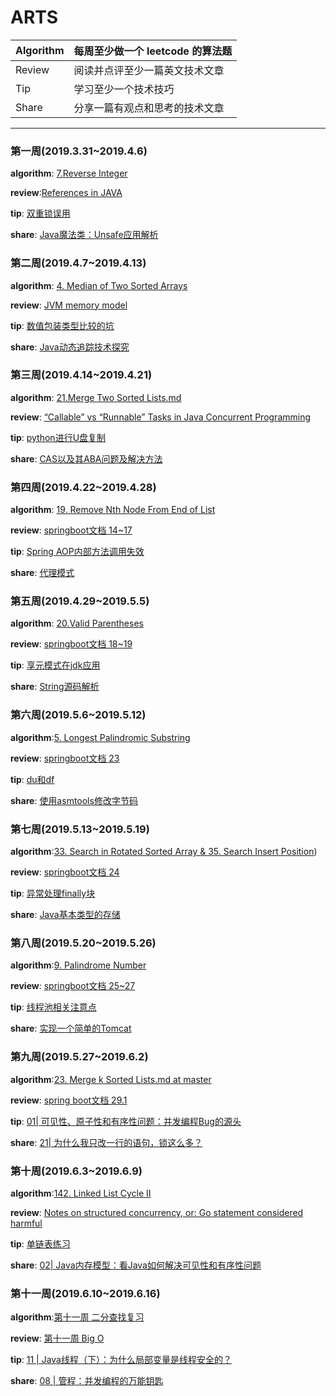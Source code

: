 # ARTS
| Algorithm | 每周至少做一个 leetcode 的算法题 |
| :------| :------ |
|Review|阅读并点评至少一篇英文技术文章|
|Tip|学习至少一个技术技巧|
|Share|分享一篇有观点和思考的技术文章|

****
### 第一周(2019.3.31~2019.4.6)
**algorithm**: <a  href ="https://github.com/ackFinding/ARTS/blob/master/algorithm/%E7%AC%AC%E4%B8%80%E5%91%A8%207.Reverse%20Integer.md">7.Reverse Integer</a>  

**review**:<a  href ="https://github.com/ackFinding/ARTS/blob/master/Review/%E7%AC%AC%E4%B8%80%E5%91%A8%20References%20in%20JAVA.md">References in JAVA</a>  

**tip**: <a  href ="https://github.com/ackFinding/ARTS/blob/master/Tip/%E7%AC%AC%E4%B8%80%E5%91%A8%20%E5%8F%8C%E9%87%8D%E9%94%81%E8%AF%AF%E7%94%A8.md">双重锁误用</a>  

**share**: <a  href ="https://github.com/ackFinding/ARTS/commit/df85da15a4095ed4882ffa026dd4265ad892ed69">Java魔法类：Unsafe应用解析</a>

### 第二周(2019.4.7~2019.4.13)
**algorithm**: [4. Median of Two Sorted Arrays](https://github.com/ackFinding/ARTS/blob/master/algorithm/%E7%AC%AC%E4%BA%8C%E5%91%A8%204.%20Median%20of%20Two%20Sorted%20Arrays.md)  

**review**: [JVM memory model](https://github.com/ackFinding/ARTS/blob/master/Review/%E7%AC%AC%E4%BA%8C%E5%91%A8%20JVM%20memory%20model.md)  

**tip**: [数值包装类型比较的坑](https://github.com/ackFinding/ARTS/blob/master/Tip/%E7%AC%AC%E4%BA%8C%E5%91%A8%20%20%E6%95%B0%E5%80%BC%E5%8C%85%E8%A3%85%E7%B1%BB%E5%9E%8B%E6%AF%94%E8%BE%83%E7%9A%84%E5%9D%91.md)  

**share**:
[Java动态追踪技术探究](https://github.com/ackFinding/ARTS/blob/master/Share/%E7%AC%AC%E4%BA%8C%E5%91%A8%20Java%E5%8A%A8%E6%80%81%E8%BF%BD%E8%B8%AA%E6%8A%80%E6%9C%AF%E6%8E%A2%E7%A9%B6.md)   

### 第三周(2019.4.14~2019.4.21)
**algorithm**: [21.Merge Two Sorted Lists.md](https://github.com/ackFinding/ARTS/blob/master/algorithm/%E7%AC%AC%E4%B8%89%E5%91%A8%2021.%20Merge%20Two%20Sorted%20Lists.md)    

**review**: [“Callable” vs “Runnable” Tasks in Java Concurrent Programming](https://github.com/ackFinding/ARTS/blob/master/Review/%E7%AC%AC%E4%BA%8C%E5%91%A8%20JVM%20memory%20model.md)    

**tip**: [python进行U盘复制](https://github.com/ackFinding/ARTS/blob/master/Tip/%E7%AC%AC%E4%B8%89%E5%91%A8%20python%E8%BF%9B%E8%A1%8CU%E7%9B%98%E5%A4%8D%E5%88%B6.md)    

**share**: [CAS以及其ABA问题及解决方法](https://blog.csdn.net/ack_Finding/article/details/82526698)    

### 第四周(2019.4.22~2019.4.28)
**algorithm**: [19. Remove Nth Node From End of List](https://github.com/ackFinding/ARTS/blob/master/algorithm/%E7%AC%AC%E5%9B%9B%E5%91%A8%2019.%20Remove%20Nth%20Node%20From%20End%20of%20List.md) 

**review**: [springboot文档 14~17](https://github.com/ackFinding/ARTS/blob/master/Review/%E7%AC%AC%E5%9B%9B%E5%91%A8%20springboot%E6%96%87%E6%A1%A3%2014%7E17.md)  

**tip**: [Spring AOP内部方法调用失效](https://github.com/ackFinding/ARTS/blob/master/Tip/%E7%AC%AC%E5%9B%9B%E5%91%A8%20Spring%20Aop%E5%86%85%E9%83%A8%E6%96%B9%E6%B3%95%E8%B0%83%E7%94%A8%E5%A4%B1%E6%95%88.md)  

**share**: [代理模式](https://github.com/ackFinding/ARTS/blob/master/Share/%E7%AC%AC%E5%9B%9B%E5%91%A8%20%E4%BB%A3%E7%90%86%E6%A8%A1%E5%BC%8F.md)

### 第五周(2019.4.29~2019.5.5)
**algorithm**: [20.Valid Parentheses](https://github.com/ackFinding/ARTS/blob/master/algorithm/%E7%AC%AC%E4%BA%94%E5%91%A8%2020.%20Valid%20Parentheses.md)

**review**: [springboot文档 18~19](https://github.com/ackFinding/ARTS/blob/master/Review/%E7%AC%AC%E4%BA%94%E5%91%A8%20springboot%E6%96%87%E6%A1%A3%2018~19.md) 

**tip**: [享元模式在jdk应用](https://github.com/ackFinding/ARTS/blob/master/Tip/%E7%AC%AC%E4%BA%94%E5%91%A8%20%E4%BA%AB%E5%85%83%E6%A8%A1%E5%BC%8F%E5%9C%A8jdk%E5%BA%94%E7%94%A8.md)

**share**: [String源码解析](https://github.com/ackFinding/ARTS/blob/master/Share/%E7%AC%AC%E4%BA%94%E5%91%A8%20String%E6%BA%90%E7%A0%81%E8%A7%A3%E6%9E%90.md)

### 第六周(2019.5.6~2019.5.12)
**algorithm**:[5. Longest Palindromic Substring](https://github.com/ackFinding/ARTS/blob/master/algorithm/%E7%AC%AC%E5%85%AD%E5%91%A8%205.Longest%20Palindromic%20Substring.md)

**review**: [springboot文档 23](https://github.com/ackFinding/ARTS/blob/master/Review/%E7%AC%AC%E5%85%AD%E5%91%A8%20springboot%E6%96%87%E6%A1%A3%2023.md)

**tip**: [du和df](https://github.com/ackFinding/ARTS/blob/master/Tip/%E7%AC%AC%E5%85%AD%E5%91%A8%20du%E5%92%8Cdf.md)

**share**: [使用asmtools修改字节码](https://www.jianshu.com/p/3276e189840d)

### 第七周(2019.5.13~2019.5.19)
**algorithm**:[33. Search in Rotated Sorted Array & 35. Search Insert Position](https://github.com/ackFinding/ARTS/blob/master/algorithm/%E7%AC%AC%E4%B8%83%E5%91%A8%2033.%20Search%20in%20Rotated%20Sorted%20Array%20%26%2035.%20Search%20Insert%20Position.md))

**review**: [springboot文档 24](https://github.com/ackFinding/ARTS/blob/master/Review/%E7%AC%AC%E4%B8%83%E5%91%A8%20springboot%E6%96%87%E6%A1%A3%2024.md)

**tip**: [异常处理finally块](https://github.com/ackFinding/ARTS/blob/master/Tip/%E7%AC%AC%E4%B8%83%E5%91%A8%20%E5%BC%82%E5%B8%B8%E5%A4%84%E7%90%86finally%E5%9D%97.md)

**share**: [Java基本类型的存储](https://www.jianshu.com/p/da6c41fdbe68)

### 第八周(2019.5.20~2019.5.26)
**algorithm**:[9. Palindrome Number](https://github.com/ackFinding/ARTS/blob/master/algorithm/%E7%AC%AC%E5%85%AB%E5%91%A8%209.%20Palindrome%20Number.md)

**review**: [springboot文档 25~27](https://github.com/ackFinding/ARTS/blob/master/Review/%E7%AC%AC%E5%85%AB%E5%91%A8%20springboot%E6%96%87%E6%A1%A3%2025%7E27.md)

**tip**: [线程池相关注意点](https://github.com/ackFinding/ARTS/blob/master/Tip/%E7%AC%AC%E5%85%AB%E5%91%A8%20%E7%BA%BF%E7%A8%8B%E6%B1%A0%E7%9B%B8%E5%85%B3%E6%B3%A8%E6%84%8F%E7%82%B9.md)

**share**: [实现一个简单的Tomcat](https://www.jianshu.com/p/9c14795b58b0)

### 第九周(2019.5.27~2019.6.2)
**algorithm**:[23. Merge k Sorted Lists.md at master](https://github.com/ackFinding/ARTS/blob/master/algorithm/%E7%AC%AC%E4%B9%9D%E5%91%A8%2023.%20Merge%20k%20Sorted%20Lists.md)

**review**: [spring boot文档 29.1](https://github.com/ackFinding/ARTS/blob/master/Review/%E7%AC%AC%E4%B9%9D%E5%91%A8%20spring%20boot%E6%96%87%E6%A1%A3%2029.1%20.md)

**tip**: [01| 可见性、原子性和有序性问题：并发编程Bug的源头](https://www.jianshu.com/p/7ce2f3f0d3ff)

**share**: [21| 为什么我只改一行的语句，锁这么多？](https://www.jianshu.com/p/efcdf8f06862)

### 第十周(2019.6.3~2019.6.9)
**algorithm**:[142. Linked List Cycle II](<https://github.com/ackFinding/ARTS/blob/master/algorithm/%E7%AC%AC%E5%8D%81%E5%91%A8%20142.%20Linked%20List%20Cycle%20II.md>)

**review**: [Notes on structured concurrency, or: Go statement considered harmful](https://github.com/ackFinding/ARTS/blob/master/Review/%E7%AC%AC%E5%8D%81%E5%91%A8%20Notes%20on%20structured%20concurrency%2C%20or:%20Go%20statement%20considered%20harmful.md)

**tip**: [单链表练习](https://www.jianshu.com/p/60307c1d18c4)

**share**: [02| Java内存模型：看Java如何解决可见性和有序性问题](https://www.jianshu.com/p/72bfd96be18c)

### 第十一周(2019.6.10~2019.6.16)
**algorithm**:[第十一周 二分查找复习](https://github.com/ackFinding/ARTS/blob/master/algorithm/%E7%AC%AC%E5%8D%81%E4%B8%80%E5%91%A8%20%E4%BA%8C%E5%88%86%E6%9F%A5%E6%89%BE%E5%A4%8D%E4%B9%A0.md)

**review**: [第十一周 Big O](https://github.com/ackFinding/ARTS/blob/master/Review/%E7%AC%AC%E5%8D%81%E4%B8%80%E5%91%A8%20Big%20O.md)

**tip**: [11 | Java线程（下）：为什么局部变量是线程安全的？](https://www.jianshu.com/p/824ea07984e6)

**share**: [08 | 管程：并发编程的万能钥匙](https://www.jianshu.com/p/0463916165cf)

